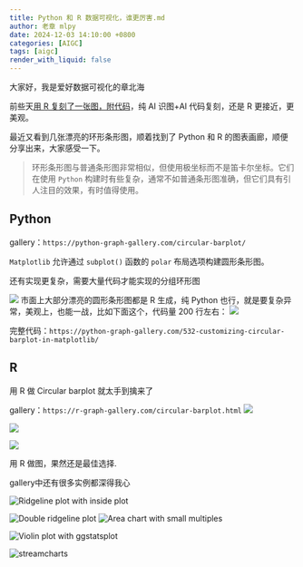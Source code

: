 ```yaml
---
title: Python 和 R 数据可视化，谁更厉害.md
author: 老章 mlpy
date: 2024-12-03 14:10:00 +0800
categories: [AIGC]
tags: [aigc]
render_with_liquid: false
---
```


大家好，我是爱好数据可视化的章北海

前些天[用 R 复刻了一张图，附代码](https://mp.weixin.qq.com/s/AYuB58Yjcly1IXf6W_dVUA)，纯 AI 识图+AI 代码复刻，还是 R 更接近，更美观。

最近又看到几张漂亮的环形条形图，顺着找到了 Python 和 R 的图表画廊，顺便分享出来，大家感受一下。

>环形条形图与普通条形图非常相似，但使用极坐标而不是笛卡尔坐标。它们在使用 `Python` 构建时有些复杂，通常不如普通条形图准确，但它们具有引人注目的效果，有时值得使用。
## Python

gallery：`https://python-graph-gallery.com/circular-barplot/`

`Matplotlib` 允许通过 `subplot()` 函数的 `polar` 布局选项构建圆形条形图。

还有实现更复杂，需要大量代码才能实现的分组环形图

![](https://r2blog.zhanglearning.com/2024/12/3dc4e210db89d25c7703f97480f78484.png)
市面上大部分漂亮的圆形条形图都是 R 生成，纯 Python 也行，就是要复杂异常，美观上，也能一战，比如下面这个，代码量 200 行左右：
![](https://r2blog.zhanglearning.com/2024/12/9379c10d3fb71b5a3100c18681fca615.png)

完整代码：`https://python-graph-gallery.com/532-customizing-circular-barplot-in-matplotlib/`

## R 

用 R 做 Circular barplot 就太手到擒来了

gallery：`https://r-graph-gallery.com/circular-barplot.html`
![](https://r2blog.zhanglearning.com/2024/12/c5962f5889d5b6594b1c360afcd88b4a.png)

![](https://r2blog.zhanglearning.com/2024/12/f7d4437c2faac1bc18ea9d96fca99bf4.png)


![](https://r2blog.zhanglearning.com/2024/12/7b6d76a57c4345eca5e787e4adab0d4f.png)

用 R 做图，果然还是最佳选择.

gallery中还有很多实例都深得我心

![Ridgeline plot with inside plot](https://r2blog.zhanglearning.com/2024/12/b0f3a6650aad49f40d5bb66b58ff526e.png)

![Double ridgeline plot](https://r2blog.zhanglearning.com/2024/12/e550021975884fac8e6b3a0675a14532.png)
![ Area chart with small multiples](https://r2blog.zhanglearning.com/2024/12/307e152099e2b5c1e561fb8d425e7f36.png)


![Violin plot with ggstatsplot](https://r2blog.zhanglearning.com/2024/12/fcfcf77bf355cdc4b7281267be70c19b.png)





![streamcharts](https://r2blog.zhanglearning.com/2024/12/60806677eeed8672f77853bb16a15a22.png)
